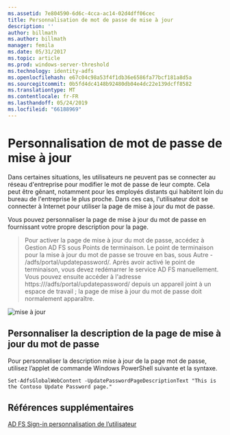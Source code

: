 ```yaml
---
ms.assetid: 7e804590-6d6c-4cca-ac14-02d4dff06cec
title: Personnalisation de mot de passe de mise à jour
description: ''
author: billmath
ms.author: billmath
manager: femila
ms.date: 05/31/2017
ms.topic: article
ms.prod: windows-server-threshold
ms.technology: identity-adfs
ms.openlocfilehash: e67c04c98a53f4f1db36e6586fa77bcf181a8d5a
ms.sourcegitcommit: 0b5fd4dc4148b92480db04e4dc22e139dcff8582
ms.translationtype: MT
ms.contentlocale: fr-FR
ms.lasthandoff: 05/24/2019
ms.locfileid: "66188969"
---
```

# <a name="update-password-customization"></a>Personnalisation de mot de passe de mise à jour 


Dans certaines situations, les utilisateurs ne peuvent pas se connecter au réseau d'entreprise pour modifier le mot de passe de leur compte. Cela peut être gênant, notamment pour les employés distants qui habitent loin du bureau de l'entreprise le plus proche. Dans ces cas, l'utilisateur doit se connecter à Internet pour utiliser la page de mise à jour du mot de passe.  
  
Vous pouvez personnaliser la page de mise à jour du mot de passe en fournissant votre propre description pour la page.  
  
> Pour activer la page de mise à jour du mot de passe, accédez à Gestion AD FS sous Points de terminaison. Le point de terminaison pour la mise à jour du mot de passe se trouve en bas, sous Autre - /adfs/portal/updatepassword/. Après avoir activé le point de terminaison, vous devez redémarrer le service AD FS manuellement. Vous pouvez ensuite accéder à l'adresse https://<fqdn>/adfs/portal/updatepassword/ depuis un appareil joint à un espace de travail ; la page de mise à jour du mot de passe doit normalement apparaître.  
  
![mise à jour](media/AD-FS-user-sign-in-customization/ADFS_Blue_Custom5.png)  
  
## <a name="customize-the-update-password-page-description"></a>Personnaliser la description de la page de mise à jour du mot de passe  
Pour personnaliser la description mise à jour de la page mot de passe, utilisez l’applet de commande Windows PowerShell suivante et la syntaxe.  
  

    Set-AdfsGlobalWebContent -UpdatePasswordPageDescriptionText "This is the Contoso Update Password page."  

## <a name="additional-references"></a>Références supplémentaires 
[AD FS Sign-in personnalisation de l’utilisateur](AD-FS-user-sign-in-customization.md)  
